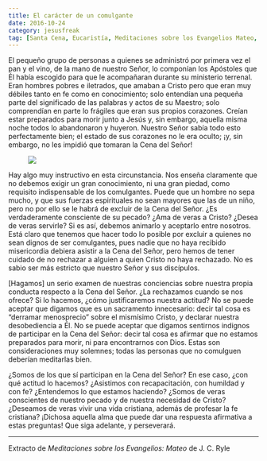 ```yaml
---
title: El carácter de un comulgante
date: 2016-10-24
category: jesusfreak
tag: [Santa Cena, Eucaristía, Meditaciones sobre los Evangelios Mateo, J. C. Ryle]
---
```


El pequeño grupo de personas a quienes se administró por primera vez el pan y el vino, de la mano de nuestro Señor, lo componían los Apóstoles que Él había escogido para que le acompañaran durante su ministerio terrenal. Eran hombres pobres e iletrados, que amaban a Cristo pero que eran muy débiles tanto en fe como en conocimiento; solo entendían una pequeña parte del significado de las palabras y actos de su Maestro; solo comprendían en parte lo frágiles que eran sus propios corazones. Creían estar preparados para morir junto a Jesús y, sin embargo, aquella misma noche todos lo abandonaron y huyeron. Nuestro Señor sabía todo esto perfectamente bien; el estado de sus corazones no le era oculto; ¡y, sin embargo, no les impidió que tomaran la Cena del Señor!

<figure>

![](https://cdn-images-1.medium.com/max/600/1*JTf3yjO1o6jwOOFjcLOFqw.png)

</figure>

Hay algo muy instructivo en esta circunstancia. Nos enseña claramente que no debemos exigir un gran conocimiento, ni una gran piedad, como requisito indispensable de los comulgantes. Puede que un hombre no sepa mucho, y que sus fuerzas espirituales no sean mayores que las de un niño, pero no por ello se le habrá de excluir de la Cena del Señor. ¿Es verdaderamente consciente de su pecado? ¿Ama de veras a Cristo? ¿Desea de veras servirle? Si es así, debemos animarlo y aceptarlo entre nosotros. Está claro que tenemos que hacer todo lo posible por excluir a quienes no sean dignos de ser comulgantes, pues nadie que no haya recibido misericordia debiera asistir a la Cena del Señor, pero hemos de tener cuidado de no rechazar a alguien a quien Cristo no haya rechazado. No es sabio ser más estricto que nuestro Señor y sus discípulos.

[Hagamos] un serio examen de nuestras conciencias sobre nuestra propia conducta respecto a la Cena del Señor. ¿La rechazamos cuando se nos ofrece? Si lo hacemos, ¿cómo justificaremos nuestra actitud? No se puede aceptar que digamos que es un sacramento innecesario: decir tal cosa es “derramar menosprecio” sobre el mismísimo Cristo, y declarar nuestra desobediencia a Él. No se puede aceptar que digamos sentirnos indignos de participar en la Cena del Señor: decir tal cosa es afirmar que no estamos preparados para morir, ni para encontrarnos con Dios. Estas son consideraciones muy solemnes; todas las personas que no comulguen deberían meditarlas bien.

¿Somos de los que sí participan en la Cena del Señor? En ese caso, ¿con qué actitud lo hacemos? ¿Asistimos con recapacitación, con humildad y con fe? ¿Entendemos lo que estamos haciendo? ¿Somos de veras conscientes de nuestro pecado y de nuestra necesidad de Cristo? ¿Deseamos de veras vivir una vida cristiana, además de profesar la fe cristiana? ¡Dichosa aquella alma que puede dar una respuesta afirmativa a estas preguntas! Que siga adelante, y perseverará.

* * *

Extracto de *Meditaciones sobre los Evangelios: Mateo* de J. C. Ryle